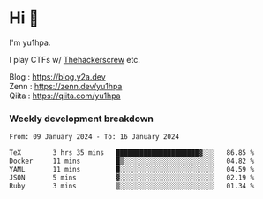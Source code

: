 # Hi 👋

I'm yu1hpa.

I play CTFs w/ [Thehackerscrew](https://www.thehackerscrew.team/) etc.

Blog : https://blog.y2a.dev  
Zenn : https://zenn.dev/yu1hpa  
Qiita : https://qiita.com/yu1hpa  

### Weekly development breakdown

<!--START_SECTION:waka-->

```txt
From: 09 January 2024 - To: 16 January 2024

TeX        3 hrs 35 mins   █████████████████████▓░░░   86.85 %
Docker     11 mins         █▒░░░░░░░░░░░░░░░░░░░░░░░   04.82 %
YAML       11 mins         █░░░░░░░░░░░░░░░░░░░░░░░░   04.59 %
JSON       5 mins          ▓░░░░░░░░░░░░░░░░░░░░░░░░   02.19 %
Ruby       3 mins          ▒░░░░░░░░░░░░░░░░░░░░░░░░   01.34 %
```

<!--END_SECTION:waka-->

